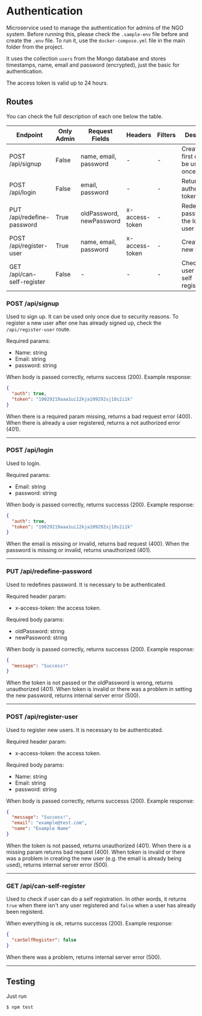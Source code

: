 # Authentication

Microservice used to manage the authentication for admins of the NGO system. Before running this, please check the `.sample-env` file before and create the `.env` file. To run it, use the `docker-compose.yml` file in the main folder from the project.

It uses the collection `users` from the Mongo database and stores timestamps, name, email and password (encrypted), just the basic for authentication.

The access token is valid up to 24 hours.

## Routes

You can check the full description of each one below the table.

| Endpoint                   | Only Admin | Request Fields           | Headers        | Filters | Description                                    |
| -------------------------- | ---------- | ------------------------ | -------------- | ------- | ---------------------------------------------- |
| POST /api/signup           | False      | name, email, password    | -              | -       | Creates the first user. Can be used only once. |
| POST /api/login            | False      | email, password          | -              | -       | Returns the authentication token               |
| PUT /api/redefine-password | True       | oldPassword, newPassword | x-access-token | -       | Redefines the password for the logged user     |
| POST /api/register-user    | True       | name, email, password    | x-access-token | -       | Creates a new user                             |
| GET /api/can-self-register | False      | -                        | -              | -       | Checks if the user can do a self registration  |

### POST /api/signup

Used to sign up. It can be used only once due to security reasons. To register a new user after one has already signed up, check the `/api/register-user` route.

Required params:

- Name: string
- Email: string
- password: string

When body is passed correctly, returns success (200). Example response:

```json
{
  "auth": true,
  "token": "19029219aaa1ui12kja109292sj10s2i1k"
}
```

When there is a required param missing, returns a bad request error (400). When there is already a user registered, returns a not authorized error (401).

---

### POST /api/login

Used to login.

Required params:

- Email: string
- password: string

When body is passed correctly, returns successs (200). Example response:

```json
{
  "auth": true,
  "token": "19029219aaa1ui12kja109292sj10s2i1k"
}
```

When the email is missing or invalid, returns bad request (400). When the password is missing or invalid, returns unauthorized (401).

---

### PUT /api/redefine-password

Used to redefines password. It is necessary to be authenticated.

Required header param:

- x-access-token: the access token.

Required body params:

- oldPassword: string
- newPassword: string

When body is passed correctly, returns successs (200). Example response:

```json
{
  "message": "Success!"
}
```

When the token is not passed or the oldPassword is wrong, returns unauthorized (401). When token is invalid or there was a problem in setting the new password, returns internal server error (500).

---

### POST /api/register-user

Used to register new users. It is necessary to be authenticated.

Required header param:

- x-access-token: the access token.

Required body params:

- Name: string
- Email: string
- password: string

When body is passed correctly, returns successs (200). Example response:

```json
{
  "message": "Success!",
  "email": "example@test.com",
  "name": "Example Name"
}
```

When the token is not passed, returns unauthorized (401). When there is a missing param returns bad request (400). When token is invalid or there was a problem in creating the new user (e.g. the email is already being used), returns internal server error (500).

---

### GET /api/can-self-register

Used to check if user can do a self registration. In other words, it returns `true` when there isn't any user registered and `false` when a user has already been registerd.

When everything is ok, returns successs (200). Example response:

```json
{
  "canSelfRegister": false
}
```

When there was a problem, returns internal server error (500).

---

## Testing

Just run

```
$ npm test
```
